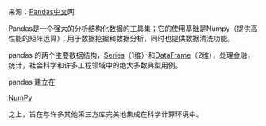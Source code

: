 来源：[Pandas中文](https://www.pypandas.cn/)网

Pandas是一个强大的分析结构化数据的工具集；它的使用基础是Numpy（提供高性能的矩阵运算）；用于数据挖掘和数据分析，同时也提供数据清洗功能。

pandas 的两个主要数据结构，[Series](https://pandas.pydata.org/pandas-docs/stable/reference/api/pandas.Series.html#pandas.Series)（1维）和[DataFrame](https://pandas.pydata.org/pandas-docs/stable/reference/api/pandas.DataFrame.html#pandas.DataFrame)（2维），处理金融，统计，社会科学和许多工程领域中的绝大多数典型用例。

pandas 建立在

[NumPy](https://www.numpy.org/)

之上，旨在与许多其他第三方库完美地集成在科学计算环境中。

